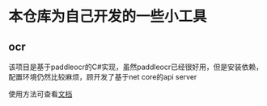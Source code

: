 # 本仓库为自己开发的一些小工具

## ocr
该项目是基于paddleocr的C#实现，虽然paddleocr已经很好用，但是安装依赖，配置环境仍然比较麻烦，顾开发了基于net core的api server

使用方法可查看[文档](/ocr/Readme.md)




